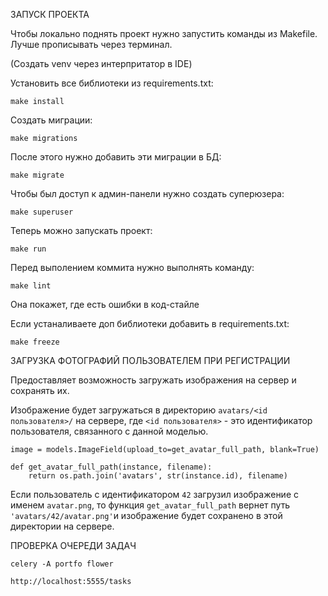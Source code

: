 ЗАПУСК ПРОЕКТА

Чтобы локально поднять проект нужно запустить команды из Makefile. Лучше прописывать через терминал.

(Создать venv через интерпритатор в IDE)

Установить все библиотеки из requirements.txt:

    make install

Создать миграции:

    make migrations

После этого нужно добавить эти миграции в БД:

    make migrate

Чтобы был доступ к админ-панели нужно создать суперюзера:

    make superuser

Теперь можно запускать проект:

    make run

Перед выполением коммита нужно выполнять команду:

    make lint

Она покажет, где есть ошибки в код-стайле

Если устаналиваете доп библиотеки добавить в requirements.txt:

    make freeze


ЗАГРУЗКА ФОТОГРАФИЙ ПОЛЬЗОВАТЕЛЕМ ПРИ РЕГИСТРАЦИИ

Предоставляет возможность загружать изображения на сервер и сохранять их.

Изображение будет загружаться в директорию `avatars/<id пользователя>/` на сервере,
где `<id пользователя>` - это идентификатор пользователя, связанного с данной моделью.

    image = models.ImageField(upload_to=get_avatar_full_path, blank=True)

    def get_avatar_full_path(instance, filename):
        return os.path.join('avatars', str(instance.id), filename)


Если пользователь с идентификатором `42` загрузил изображение с именем `avatar.png`,
то функция `get_avatar_full_path`
вернет путь `'avatars/42/avatar.png'`и изображение будет сохранено в этой директории на сервере.


ПРОВЕРКА ОЧЕРЕДИ ЗАДАЧ

    celery -A portfo flower

    http://localhost:5555/tasks

